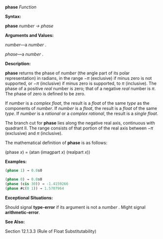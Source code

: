 **phase** *Function* 



**Syntax:** 



**phase** *number → phase* 



**Arguments and Values:** 



*number*—a *number* . 



*phase*—a *number* . 



**Description:** 



**phase** returns the phase of *number* (the angle part of its polar representation) in radians, in the range *−π* (exclusive) if minus zero is not supported, or *−π* (inclusive) if minus zero is supported, to *π* (inclusive). The phase of a positive *real* number is zero; that of a negative *real* number is *π*. The phase of zero is defined to be zero. 



If *number* is a *complex float*, the result is a *float* of the same *type* as the components of *number*. If *number* is a *float*, the result is a *float* of the same *type*. If *number* is a *rational* or a *complex rational*, the result is a *single float*. 



The branch cut for **phase** lies along the negative real axis, continuous with quadrant II. The range consists of that portion of the real axis between *−π* (exclusive) and *π* (inclusive). 



The mathematical definition of **phase** is as follows: 



(phase *x*) = (atan (imagpart *x*) (realpart *x*)) 



**Examples:**
```lisp
(phase 1) → 0.0s0 

(phase 0) → 0.0s0 
(phase (cis 30)) → -1.4159266 
(phase #c(0 1)) → 1.5707964 
```
**Exceptional Situations:** 



Should signal **type-error** if its argument is not a *number* . Might signal **arithmetic-error**. 



**See Also:** 



Section 12.1.3.3 (Rule of Float Substitutability) 



